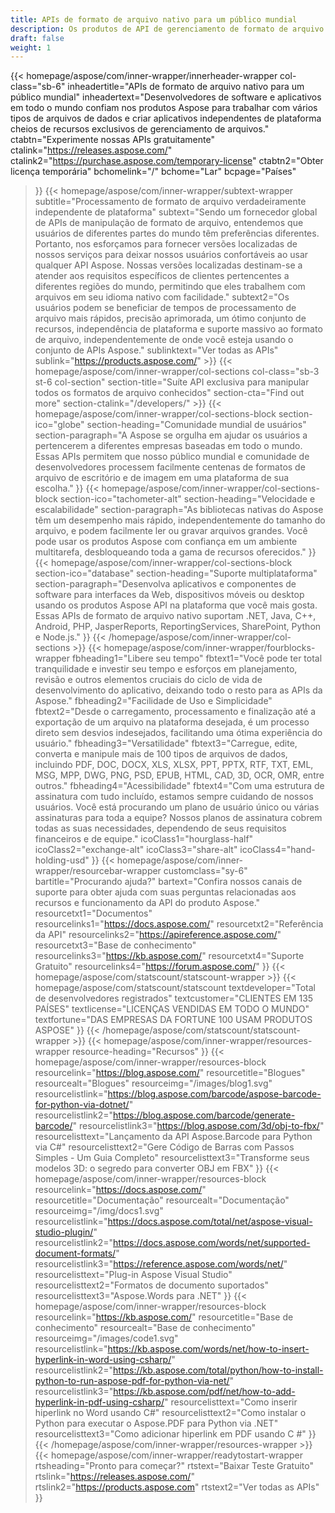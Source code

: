 ```yaml
---
title: APIs de formato de arquivo nativo para um público mundial
description: Os produtos de API de gerenciamento de formato de arquivo nativo Aspose são usados por desenvolvedores globalmente para manipular documentos e imagens em todas as plataformas populares.
draft: false
weight: 1
---
```

{{< homepage/aspose/com/inner-wrapper/innerheader-wrapper col-class="sb-6"
  inheadertitle="APIs de formato de arquivo nativo para um público mundial"
  inheadertext="Desenvolvedores de software e aplicativos em todo o mundo confiam nos produtos Aspose para trabalhar com vários tipos de arquivos de dados e criar aplicativos independentes de plataforma cheios de recursos exclusivos de gerenciamento de arquivos."
  ctabtn="Experimente nossas APIs gratuitamente"
  ctalink="https://releases.aspose.com/"
  ctalink2="https://purchase.aspose.com/temporary-license"
  ctabtn2="Obter licença temporária"
  bchomelink="/"
  bchome="Lar"
  bcpage="Países"
  >}}
   {{< homepage/aspose/com/inner-wrapper/subtext-wrapper
   subtitle="Processamento de formato de arquivo verdadeiramente independente de plataforma"
   subtext="Sendo um fornecedor global de APIs de manipulação de formato de arquivo, entendemos que usuários de diferentes partes do mundo têm preferências diferentes. Portanto, nos esforçamos para fornecer versões localizadas de nossos serviços para deixar nossos usuários confortáveis ao usar qualquer API Aspose. Nossas versões localizadas destinam-se a atender aos requisitos específicos de clientes pertencentes a diferentes regiões do mundo, permitindo que eles trabalhem com arquivos em seu idioma nativo com facilidade."
   subtext2="Os usuários podem se beneficiar de tempos de processamento de arquivo mais rápidos, precisão aprimorada, um ótimo conjunto de recursos, independência de plataforma e suporte massivo ao formato de arquivo, independentemente de onde você esteja usando o conjunto de APIs Aspose."
   sublinktext="Ver todas as APIs"
   sublink="https://products.aspose.com/" >}} 
{{< homepage/aspose/com/inner-wrapper/col-sections col-class="sb-3 st-6 col-section"
section-title="Suíte API exclusiva para manipular todos os formatos de arquivo conhecidos"
section-cta="Find out more"
section-ctalink="/developers/" >}}
{{< homepage/aspose/com/inner-wrapper/col-sections-block section-ico="globe"
section-heading="Comunidade mundial de usuários"
section-paragraph="A Aspose se orgulha em ajudar os usuários a pertencerem a diferentes empresas baseadas em todo o mundo. Essas APIs permitem que nosso público mundial e comunidade de desenvolvedores processem facilmente centenas de formatos de arquivo de escritório e de imagem em uma plataforma de sua escolha."
>}}
{{< homepage/aspose/com/inner-wrapper/col-sections-block section-ico="tachometer-alt"
section-heading="Velocidade e escalabilidade"
section-paragraph="As bibliotecas nativas do Aspose têm um desempenho mais rápido, independentemente do tamanho do arquivo, e podem facilmente ler ou gravar arquivos grandes. Você pode usar os produtos Aspose com confiança em um ambiente multitarefa, desbloqueando toda a gama de recursos oferecidos."
>}}
{{< homepage/aspose/com/inner-wrapper/col-sections-block section-ico="database"
section-heading="Suporte multiplataforma"
section-paragraph="Desenvolva aplicativos e componentes de software para interfaces da Web, dispositivos móveis ou desktop usando os produtos Aspose API na plataforma que você mais gosta. Essas APIs de formato de arquivo nativo suportam .NET, Java, C++, Android, PHP, JasperReports, ReportingServices, SharePoint, Python e Node.js."
>}}
{{< /homepage/aspose/com/inner-wrapper/col-sections >}}
{{< homepage/aspose/com/inner-wrapper/fourblocks-wrapper
fbheading1="Libere seu tempo"
fbtext1="Você pode ter total tranquilidade e investir seu tempo e esforços em planejamento, revisão e outros elementos cruciais do ciclo de vida de desenvolvimento do aplicativo, deixando todo o resto para as APIs da Aspose."
fbheading2="Facilidade de Uso e Simplicidade"
fbtext2="Desde o carregamento, processamento e finalização até a exportação de um arquivo na plataforma desejada, é um processo direto sem desvios indesejados, facilitando uma ótima experiência do usuário."
fbheading3="Versatilidade"
fbtext3="Carregue, edite, converta e manipule mais de 100 tipos de arquivos de dados, incluindo PDF, DOC, DOCX, XLS, XLSX, PPT, PPTX, RTF, TXT, EML, MSG, MPP, DWG, PNG, PSD, EPUB, HTML, CAD, 3D, OCR, OMR, entre outros."
fbheading4="Acessibilidade"
fbtext4="Com uma estrutura de assinatura com tudo incluído, estamos sempre cuidando de nossos usuários. Você está procurando um plano de usuário único ou várias assinaturas para toda a equipe? Nossos planos de assinatura cobrem todas as suas necessidades, dependendo de seus requisitos financeiros e de equipe."
icoClass1="hourglass-half" icoClass2="exchange-alt" icoClass3="share-alt" icoClass4="hand-holding-usd"
>}} 
{{< homepage/aspose/com/inner-wrapper/resourcebar-wrapper customclass="sy-6"
bartitle="Procurando ajuda?"
bartext="Confira nossos canais de suporte para obter ajuda com suas perguntas relacionadas aos recursos e funcionamento da API do produto Aspose."
resourcetxt1="Documentos"
resourcelinks1="https://docs.aspose.com/"
resourcetxt2="Referência da API"
resourcelinks2="https://apireference.aspose.com/"
resourcetxt3="Base de conhecimento"
resourcelinks3="https://kb.aspose.com/"
resourcetxt4="Suporte Gratuito"
resourcelinks4="https://forum.aspose.com/"
>}}
{{< homepage/aspose/com/statscount/statscount-wrapper >}}
{{< homepage/aspose/com/statscount/statscount
textdeveloper="Total de desenvolvedores registrados"
textcustomer="CLIENTES EM 135 PAÍSES"
textlicense="LICENÇAS VENDIDAS EM TODO O MUNDO"
textfortune="DAS EMPRESAS DA FORTUNE 100 USAM PRODUTOS ASPOSE"
>}}
{{< /homepage/aspose/com/statscount/statscount-wrapper >}}
{{< homepage/aspose/com/inner-wrapper/resources-wrapper
resource-heading="Recursos"
>}}
{{< homepage/aspose/com/inner-wrapper/resources-block resourcelink="https://blog.aspose.com/"
resourcetitle="Blogues"
resourcealt="Blogues"
resourceimg="/images/blog1.svg" resourcelistlink="https://blog.aspose.com/barcode/aspose-barcode-for-python-via-dotnet/" resourcelistlink2="https://blog.aspose.com/barcode/generate-barcode/" resourcelistlink3="https://blog.aspose.com/3d/obj-to-fbx/"
resourcelisttext="Lançamento da API Aspose.Barcode para Python via C#"
resourcelisttext2="Gere Código de Barras com Passos Simples - Um Guia Completo"
resourcelisttext3="Transforme seus modelos 3D: o segredo para converter OBJ em FBX"
>}}
{{< homepage/aspose/com/inner-wrapper/resources-block resourcelink="https://docs.aspose.com/"
resourcetitle="Documentação"
resourcealt="Documentação"
resourceimg="/img/docs1.svg" resourcelistlink="https://docs.aspose.com/total/net/aspose-visual-studio-plugin/" resourcelistlink2="https://docs.aspose.com/words/net/supported-document-formats/" resourcelistlink3="https://reference.aspose.com/words/net/"
resourcelisttext="Plug-in Aspose Visual Studio"
resourcelisttext2="Formatos de documento suportados"
resourcelisttext3="Aspose.Words para .NET"
>}}
{{< homepage/aspose/com/inner-wrapper/resources-block resourcelink="https://kb.aspose.com/"
resourcetitle="Base de conhecimento"
resourcealt="Base de conhecimento"
resourceimg="/images/code1.svg" resourcelistlink="https://kb.aspose.com/words/net/how-to-insert-hyperlink-in-word-using-csharp/" resourcelistlink2="https://kb.aspose.com/total/python/how-to-install-python-to-run-aspose-pdf-for-python-via-net/" resourcelistlink3="https://kb.aspose.com/pdf/net/how-to-add-hyperlink-in-pdf-using-csharp/"
resourcelisttext="Como inserir hiperlink no Word usando C#"
resourcelisttext2="Como instalar o Python para executar o Aspose.PDF para Python via .NET"
resourcelisttext3="Como adicionar hiperlink em PDF usando C #"
>}}
{{< /homepage/aspose/com/inner-wrapper/resources-wrapper >}}
{{< homepage/aspose/com/inner-wrapper/readytostart-wrapper
rtsheading="Pronto para começar?"
rtstext="Baixar Teste Gratuito"
rtslink="https://releases.aspose.com/"
rtslink2="https://products.aspose.com"
rtstext2="Ver todas as APIs"
>}}
